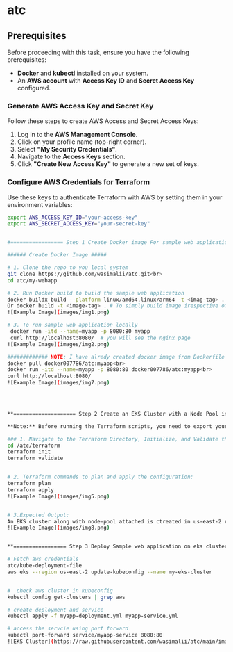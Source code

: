 # atc

## Prerequisites  

Before proceeding with this task, ensure you have the following prerequisites:  

- **Docker** and **kubectl** installed on your system.  
- An **AWS account** with **Access Key ID** and **Secret Access Key** configured.  

### Generate AWS Access Key and Secret Key  

Follow these steps to create AWS Access and Secret Access Keys:  

1. Log in to the **AWS Management Console**.  
2. Click on your profile name (top-right corner).  
3. Select **"My Security Credentials"**.  
4. Navigate to the **Access Keys** section.  
5. Click **"Create New Access Key"** to generate a new set of keys.  

### Configure AWS Credentials for Terraform  

Use these keys to authenticate Terraform with AWS by setting them in your environment variables:  

```sh
export AWS_ACCESS_KEY_ID="your-access-key"
export AWS_SECRET_ACCESS_KEY="your-secret-key"


#================= Step 1 Create Docker image For sample web application.======================

###### Create Docker Image #####

# 1. Clone the repo to you local system
git clone https://github.com/wasimalii/atc.git<br>
cd atc/my-webapp

# 2. Run Docker build to build the sample web application
docker buildx build --platform linux/amd64,linux/arm64 -t <imag-tag> .    # Note: I am using macOS, so I include the platform flag to ensure that my image runs on both platforms.
Or docker build -t <image-tag> . # To simply build image irespective of platform
![Example Image](images/img1.png)

# 3. To run sample web application locally
 docker run -itd --name=myapp -p 8080:80 myapp
 curl http://localhost:8080/  # you will see the nginx page 
![Example Image](images/img2.png)

############# NOTE: I have alredy created docker image from Dockerfile present in this repo you can simply pull image from my public repo and run it. #########
docker pull docker007786/atc:myapp<br>
docker run -itd --name=myapp -p 8080:80 docker007786/atc:myapp<br>
curl http://localhost:8080/
![Example Image](images/img7.png)
 



**==================== Step 2 Create an EKS Cluster with a Node Pool in AWS Using Terraform  .===================**

**Note:** Before running the Terraform scripts, you need to export your AWS Access Key and Secret Access Key.  

### 1. Navigate to the Terraform Directory, Initialize, and Validate the Terraform Files  
cd /atc/terraform
terraform init
terraform validate


# 2. Terraform commands to plan and apply the configuration:
terraform plan
terraform apply
![Example Image](images/img5.png)


# 3.Expected Output: 
An EKS cluster along with node-pool attached is ctreated in us-east-2 region aws
![Example Image](images/img8.png)


**================= Step 3 Deploy Sample web application on eks cluster.=================**<br>

# Fetch aws credentials
atc/kube-deployment-file
aws eks --region us-east-2 update-kubeconfig --name my-eks-cluster


#  check aws cluster in kubeconfig
kubectl config get-clusters | grep aws

# create deployment and service 
kubectl apply -f myapp-deployment.yml myapp-service.yml

# access the servcie using port forward 
kubectl port-forward service/myapp-service 8080:80
![EKS Cluster](https://raw.githubusercontent.com/wasimalii/atc/main/images/img8.png)



